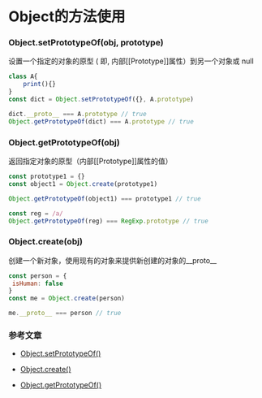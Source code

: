 # Object的方法使用

### Object.setPrototypeOf\(obj, prototype\)

设置一个指定的对象的原型 \( 即, 内部\[\[Prototype\]\]属性）到另一个对象或 null

```js
class A{
    print(){} 
}
const dict = Object.setPrototypeOf({}, A.prototype)

dict.__proto__ === A.prototype // true
Object.getPrototypeOf(dict) === A.prototype // true
```

### Object.getPrototypeOf\(obj\)

返回指定对象的原型（内部\[\[Prototype\]\]属性的值）

```js
const prototype1 = {}
const object1 = Object.create(prototype1)

Object.getPrototypeOf(object1) === prototype1 // true

const reg = /a/
Object.getPrototypeOf(reg) === RegExp.prototype // true
```

### Object.create\(obj\)

创建一个新对象，使用现有的对象来提供新创建的对象的\_\_proto\_\_

```js
const person = {
 isHuman: false
}
const me = Object.create(person)

me.__proto__ === person // true
```

### 参考文章

* [Object.setPrototypeOf\(\)](https://developer.mozilla.org/zh-CN/docs/Web/JavaScript/Reference/Global_Objects/Object/setPrototypeOf)

* [Object.create\(\)](https://developer.mozilla.org/zh-CN/docs/Web/JavaScript/Reference/Global_Objects/Object/create)

* [Object.getPrototypeOf\(\)](https://developer.mozilla.org/zh-CN/docs/Web/JavaScript/Reference/Global_Objects/Object/GetPrototypeOf)



